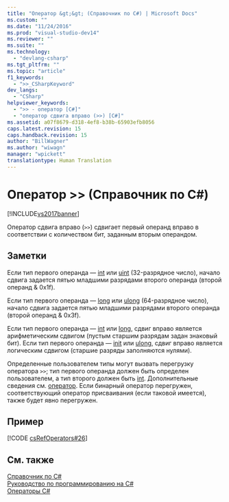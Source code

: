 ```yaml
---
title: "Оператор &gt;&gt; (Справочник по C#) | Microsoft Docs"
ms.custom: ""
ms.date: "11/24/2016"
ms.prod: "visual-studio-dev14"
ms.reviewer: ""
ms.suite: ""
ms.technology: 
  - "devlang-csharp"
ms.tgt_pltfrm: ""
ms.topic: "article"
f1_keywords: 
  - ">>_CSharpKeyword"
dev_langs: 
  - "CSharp"
helpviewer_keywords: 
  - ">> - оператор [C#]"
  - "оператор сдвига вправо (>>) [C#]"
ms.assetid: a07f8679-d318-4ef8-b38b-65903efb8056
caps.latest.revision: 15
caps.handback.revision: 15
author: "BillWagner"
ms.author: "wiwagn"
manager: "wpickett"
translationtype: Human Translation
---
```

# Оператор &gt;&gt; (Справочник по C#)
[!INCLUDE[vs2017banner](../../../csharp/includes/vs2017banner.md)]

Оператор сдвига вправо \(`>>`\) сдвигает первый операнд вправо в соответствии с количеством бит, заданным вторым операндом.  
  
## Заметки  
 Если тип первого операнда — [int](../../../csharp/language-reference/keywords/int.md) или [uint](../../../csharp/language-reference/keywords/uint.md) \(32\-разрядное число\), начало сдвига задается пятью младшими разрядами второго операнда \(второй операнд & 0x1f\).  
  
 Если тип первого операнда — [long](../../../csharp/language-reference/keywords/long.md) или [ulong](../../../csharp/language-reference/keywords/ulong.md) \(64\-разрядное число\), начало сдвига задается пятью младшими разрядами второго операнда \(второй операнд & 0x3f\).  
  
 Если тип первого операнда — [int](../../../csharp/language-reference/keywords/int.md) или [long](../../../csharp/language-reference/keywords/long.md), сдвиг вправо является арифметическим сдвигом \(пустым старшим разрядам задан знаковый бит\).  Если тип первого операнда — [init](../../../csharp/language-reference/keywords/uint.md) или [ulong](../../../csharp/language-reference/keywords/ulong.md), сдвиг вправо является логическим сдвигом \(старшие разряды заполняются нулями\).  
  
 Определенные пользователем типы могут вызвать перегрузку оператора `>>`; тип первого операнда должен быть определен пользователем, а тип второго должен быть [int](../../../csharp/language-reference/keywords/int.md).  Дополнительные сведения см. [оператор](../../../csharp/language-reference/keywords/operator.md).  Если бинарный оператор перегружен, соответствующий оператор присваивания \(если таковой имеется\), также будет явно перегружен.  
  
## Пример  
 [!CODE [csRefOperators#26](../CodeSnippet/VS_Snippets_VBCSharp/csrefOperators#26)]  
  
## См. также  
 [Справочник по C\#](../../../csharp/language-reference/index.md)   
 [Руководство по программированию на C\#](../../../csharp/programming-guide/index.md)   
 [Операторы C\#](../../../csharp/language-reference/operators/index.md)